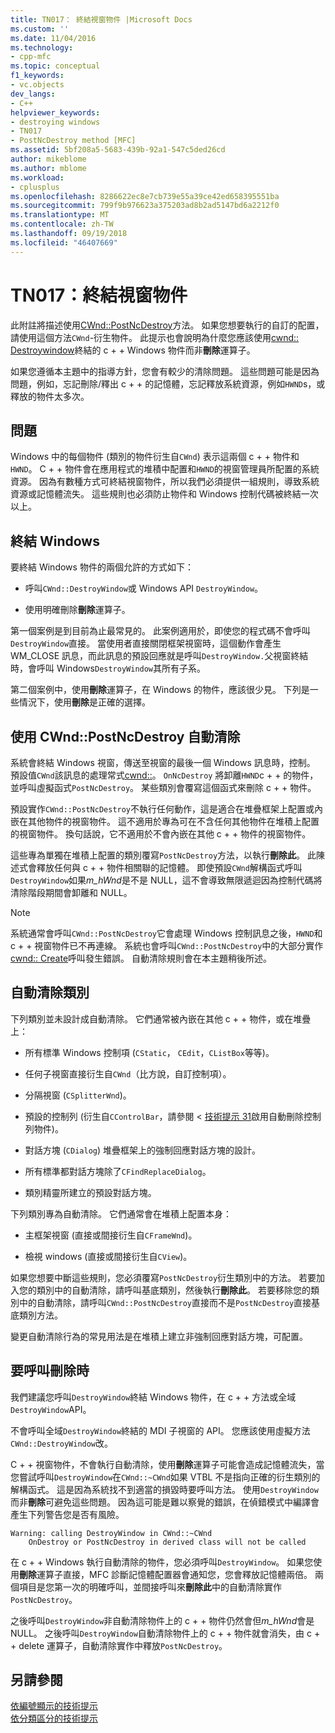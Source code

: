 ```yaml
---
title: TN017： 終結視窗物件 |Microsoft Docs
ms.custom: ''
ms.date: 11/04/2016
ms.technology:
- cpp-mfc
ms.topic: conceptual
f1_keywords:
- vc.objects
dev_langs:
- C++
helpviewer_keywords:
- destroying windows
- TN017
- PostNcDestroy method [MFC]
ms.assetid: 5bf208a5-5683-439b-92a1-547c5ded26cd
author: mikeblome
ms.author: mblome
ms.workload:
- cplusplus
ms.openlocfilehash: 8286622ec8e7cb739e55a39ce42ed658395551ba
ms.sourcegitcommit: 799f9b976623a375203ad8b2ad5147bd6a2212f0
ms.translationtype: MT
ms.contentlocale: zh-TW
ms.lasthandoff: 09/19/2018
ms.locfileid: "46407669"
---
```

# <a name="tn017-destroying-window-objects"></a>TN017：終結視窗物件

此附註將描述使用[CWnd::PostNcDestroy](../mfc/reference/cwnd-class.md#postncdestroy)方法。 如果您想要執行的自訂的配置，請使用這個方法`CWnd`-衍生物件。 此提示也會說明為什麼您應該使用[cwnd:: Destroywindow](../mfc/reference/cwnd-class.md#destroywindow)終結的 c + + Windows 物件而非**刪除**運算子。

如果您遵循本主題中的指導方針，您會有較少的清除問題。 這些問題可能是因為問題，例如，忘記刪除/釋出 c + + 的記憶體，忘記釋放系統資源，例如`HWND`s，或釋放的物件太多次。

## <a name="the-problem"></a>問題

Windows 中的每個物件 (類別的物件衍生自`CWnd`) 表示這兩個 c + + 物件和`HWND`。 C + + 物件會在應用程式的堆積中配置和`HWND`的視窗管理員所配置的系統資源。 因為有數種方式可終結視窗物件，所以我們必須提供一組規則，導致系統資源或記憶體流失。 這些規則也必須防止物件和 Windows 控制代碼被終結一次以上。

## <a name="destroying-windows"></a>終結 Windows

要終結 Windows 物件的兩個允許的方式如下：

- 呼叫`CWnd::DestroyWindow`或 Windows API `DestroyWindow`。

- 使用明確刪除**刪除**運算子。

第一個案例是到目前為止最常見的。 此案例適用於，即使您的程式碼不會呼叫`DestroyWindow`直接。 當使用者直接關閉框架視窗時，這個動作會產生 WM_CLOSE 訊息，而此訊息的預設回應就是呼叫`DestroyWindow.`父視窗終結時，會呼叫 Windows`DestroyWindow`其所有子系。

第二個案例中，使用**刪除**運算子，在 Windows 的物件，應該很少見。 下列是一些情況下，使用**刪除**是正確的選擇。

## <a name="auto-cleanup-with-cwndpostncdestroy"></a>使用 CWnd::PostNcDestroy 自動清除

系統會終結 Windows 視窗，傳送至視窗的最後一個 Windows 訊息時，控制。 預設值`CWnd`該訊息的處理常式[cwnd::](../mfc/reference/cwnd-class.md#onncdestroy)。 `OnNcDestroy` 將卸離`HWND`c + + 的物件，並呼叫虛擬函式`PostNcDestroy`。 某些類別會覆寫這個函式來刪除 c + + 物件。

預設實作`CWnd::PostNcDestroy`不執行任何動作，這是適合在堆疊框架上配置或內嵌在其他物件的視窗物件。 這不適用於專為可在不含任何其他物件在堆積上配置的視窗物件。 換句話說，它不適用於不會內嵌在其他 c + + 物件的視窗物件。

這些專為單獨在堆積上配置的類別覆寫`PostNcDestroy`方法，以執行**刪除此**。 此陳述式會釋放任何與 c + + 物件相關聯的記憶體。 即使預設`CWnd`解構函式呼叫`DestroyWindow`如果*m_hWnd*是不是 NULL，這不會導致無限遞迴因為控制代碼將清除階段期間會卸離和 NULL。

> [!NOTE]
>  系統通常會呼叫`CWnd::PostNcDestroy`它會處理 Windows 控制訊息之後，`HWND`和 c + + 視窗物件已不再連線。 系統也會呼叫`CWnd::PostNcDestroy`中的大部分實作[cwnd:: Create](../mfc/reference/cwnd-class.md#create)呼叫發生錯誤。 自動清除規則會在本主題稍後所述。

## <a name="auto-cleanup-classes"></a>自動清除類別

下列類別並未設計成自動清除。 它們通常被內嵌在其他 c + + 物件，或在堆疊上：

- 所有標準 Windows 控制項 (`CStatic`， `CEdit`，`CListBox`等等)。

- 任何子視窗直接衍生自`CWnd`（比方說，自訂控制項）。

- 分隔視窗 (`CSplitterWnd`)。

- 預設的控制列 (衍生自`CControlBar`，請參閱 <<c2> [ 技術提示 31](../mfc/tn031-control-bars.md)啟用自動刪除控制列物件)。

- 對話方塊 (`CDialog`) 堆疊框架上的強制回應對話方塊的設計。

- 所有標準都對話方塊除了`CFindReplaceDialog`。

- 類別精靈所建立的預設對話方塊。

下列類別專為自動清除。 它們通常會在堆積上配置本身：

- 主框架視窗 (直接或間接衍生自`CFrameWnd`)。

- 檢視 windows (直接或間接衍生自`CView`)。

如果您想要中斷這些規則，您必須覆寫`PostNcDestroy`衍生類別中的方法。 若要加入您的類別中的自動清除，請呼叫基底類別，然後執行**刪除此**。 若要移除您的類別中的自動清除，請呼叫`CWnd::PostNcDestroy`直接而不是`PostNcDestroy`直接基底類別方法。

變更自動清除行為的常見用法是在堆積上建立非強制回應對話方塊，可配置。

## <a name="when-to-call-delete"></a>要呼叫刪除時

我們建議您呼叫`DestroyWindow`終結 Windows 物件，在 c + + 方法或全域`DestroyWindow`API。

不會呼叫全域`DestroyWindow`終結的 MDI 子視窗的 API。 您應該使用虛擬方法`CWnd::DestroyWindow`改。

C + + 視窗物件，不會執行自動清除，使用**刪除**運算子可能會造成記憶體流失，當您嘗試呼叫`DestroyWindow`在`CWnd::~CWnd`如果 VTBL 不是指向正確的衍生類別的解構函式。 這是因為系統找不到適當的損毀時要呼叫方法。 使用`DestroyWindow`而非**刪除**可避免這些問題。 因為這可能是難以察覺的錯誤，在偵錯模式中編譯會產生下列警告您是否有風險。

```
Warning: calling DestroyWindow in CWnd::~CWnd
    OnDestroy or PostNcDestroy in derived class will not be called
```

在 c + + Windows 執行自動清除的物件，您必須呼叫`DestroyWindow`。 如果您使用**刪除**運算子直接，MFC 診斷記憶體配置器會通知您，您會釋放記憶體兩倍。 兩個項目是您第一次的明確呼叫，並間接呼叫來**刪除此**中的自動清除實作`PostNcDestroy`。

之後呼叫`DestroyWindow`非自動清除物件上的 c + + 物件仍然會但*m_hWnd*會是 NULL。 之後呼叫`DestroyWindow`自動清除物件上的 c + + 物件就會消失，由 c + + delete 運算子，自動清除實作中釋放`PostNcDestroy`。

## <a name="see-also"></a>另請參閱

[依編號顯示的技術提示](../mfc/technical-notes-by-number.md)<br/>
[依分類區分的技術提示](../mfc/technical-notes-by-category.md)

